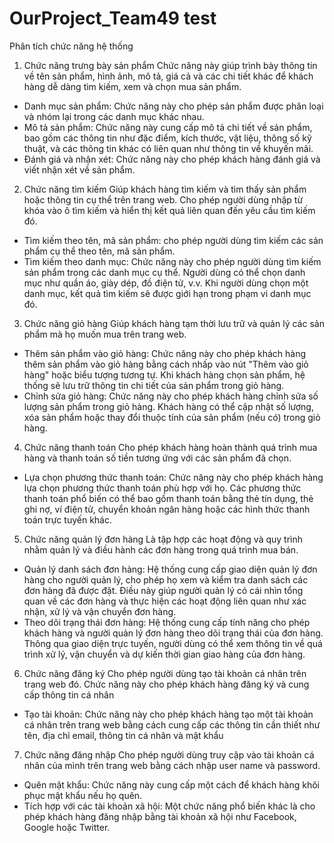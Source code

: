 # OurProject_Team49  test
Phân tích chức năng hệ thống
1.	Chức năng trưng bày sản phẩm
Chức năng này giúp trình bày thông tin về tên sản phẩm, hình ảnh, mô tả, giá cả và các chi tiết khác để khách hàng dễ dàng tìm kiếm, xem và chọn mua sản phẩm.
-	Danh mục sản phẩm: Chức năng này cho phép sản phẩm được phân loại và nhóm lại trong các danh mục khác nhau.
-	Mô tả sản phẩm: Chức năng này cung cấp mô tả chi tiết về sản phẩm, bao gồm các thông tin như đặc điểm, kích thước, vật liệu, thông số kỹ thuật, và các thông tin khác có liên quan như thông tin về khuyến mãi. 
-	Đánh giá và nhận xét: Chức năng này cho phép khách hàng đánh giá và viết nhận xét về sản phẩm. 
2.	Chức năng tìm kiếm
Giúp khách hàng tìm kiếm và tìm thấy sản phẩm hoặc thông tin cụ thể trên trang web. Cho phép người dùng nhập từ khóa vào ô tìm kiếm và hiển thị kết quả liên quan đến yêu cầu tìm kiếm đó.
-	Tìm kiếm theo tên, mã sản phẩm:  cho phép người dùng tìm kiếm các sản phẩm cụ thể theo tên, mã sản phẩm.
-	Tìm kiếm theo danh mục: Chức năng này cho phép người dùng tìm kiếm sản phẩm trong các danh mục cụ thể. Người dùng có thể chọn danh mục như quần áo, giày dép, đồ điện tử, v.v. Khi người dùng chọn một danh mục, kết quả tìm kiếm sẽ được giới hạn trong phạm vi danh mục đó.
3.	Chức năng giỏ hàng
Giúp khách hàng tạm thời lưu trữ và quản lý các sản phẩm mà họ muốn mua trên trang web. 
-	Thêm sản phẩm vào giỏ hàng: Chức năng này cho phép khách hàng thêm sản phẩm vào giỏ hàng bằng cách nhấp vào nút "Thêm vào giỏ hàng" hoặc biểu tượng tương tự. Khi khách hàng chọn sản phẩm, hệ thống sẽ lưu trữ thông tin chi tiết của sản phẩm trong giỏ hàng.
-	Chỉnh sửa giỏ hàng: Chức năng này cho phép khách hàng chỉnh sửa số lượng sản phẩm trong giỏ hàng. Khách hàng có thể cập nhật số lượng, xóa sản phẩm hoặc thay đổi thuộc tính của sản phẩm (nếu có) trong giỏ hàng.
4.	Chức năng thanh toán
Cho phép khách hàng hoàn thành quá trình mua hàng và thanh toán số tiền tương ứng với các sản phẩm đã chọn.
-	Lựa chọn phương thức thanh toán: Chức năng này cho phép khách hàng lựa chọn phương thức thanh toán phù hợp với họ. Các phương thức thanh toán phổ biến có thể bao gồm thanh toán bằng thẻ tín dụng, thẻ ghi nợ, ví điện tử, chuyển khoản ngân hàng hoặc các hình thức thanh toán trực tuyến khác.
5.	Chức năng quản lý đơn hàng
Là tập hợp các hoạt động và quy trình nhằm quản lý và điều hành các đơn hàng trong quá trình mua bán.
-	Quản lý danh sách đơn hàng: Hệ thống cung cấp giao diện quản lý đơn hàng cho người quản lý, cho phép họ xem và kiểm tra danh sách các đơn hàng đã được đặt. Điều này giúp người quản lý có cái nhìn tổng quan về các đơn hàng và thực hiện các hoạt động liên quan như xác nhận, xử lý và vận chuyển đơn hàng.
-	Theo dõi trạng thái đơn hàng: Hệ thống cung cấp tính năng cho phép khách hàng và người quản lý đơn hàng theo dõi trạng thái của đơn hàng. Thông qua giao diện trực tuyến, người dùng có thể xem thông tin về quá trình xử lý, vận chuyển và dự kiến thời gian giao hàng của đơn hàng.
6.	Chức năng đăng ký 
Cho phép người dùng tạo tài khoản cá nhân trên trang web đó. Chức năng này cho phép khách hàng đăng ký và cung cấp thông tin cá nhân
-	Tạo tài khoản: Chức năng này cho phép khách hàng tạo một tài khoản cá nhân trên trang web bằng cách cung cấp các thông tin cần thiết như tên, địa chỉ email, thông tin cá nhân và mật khẩu
7.	Chức năng đăng nhập
Cho phép người dùng truy cập vào tài khoản cá nhân của mình trên trang web bằng cách nhập user name và password.
-	Quên mật khẩu: Chức năng này cung cấp một cách để khách hàng khôi phục mật khẩu nếu họ quên.
-	Tích hợp với các tài khoản xã hội: Một chức năng phổ biến khác là cho phép khách hàng đăng nhập bằng tài khoản xã hội như Facebook, Google hoặc Twitter.
